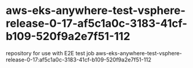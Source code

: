 # aws-eks-anywhere-test-vsphere-release-0-17-af5c1a0c-3183-41cf-b109-520f9a2e7f51-112
repository for use with E2E test job aws-eks-anywhere-test-vsphere-release-0-17:af5c1a0c-3183-41cf-b109-520f9a2e7f51-112
